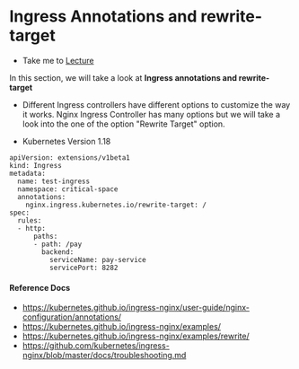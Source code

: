 # Ingress Annotations and rewrite-target

  - Take me to [Lecture](https://kodekloud.com/topic/ingress-annotations-and-rewrite-target/)

In this section, we will take a look at **Ingress annotations and rewrite-target**

- Different Ingress controllers have different options to customize the way it works. Nginx Ingress Controller has many options but we will take a look into the one of the option "Rewrite Target" option.

- Kubernetes Version 1.18

```
apiVersion: extensions/v1beta1
kind: Ingress
metadata:
  name: test-ingress
  namespace: critical-space
  annotations:
    nginx.ingress.kubernetes.io/rewrite-target: /
spec:
  rules:
  - http:
      paths:
      - path: /pay
        backend:
          serviceName: pay-service
          servicePort: 8282

```



#### Reference Docs

- https://kubernetes.github.io/ingress-nginx/user-guide/nginx-configuration/annotations/
- https://kubernetes.github.io/ingress-nginx/examples/
- https://kubernetes.github.io/ingress-nginx/examples/rewrite/
- https://github.com/kubernetes/ingress-nginx/blob/master/docs/troubleshooting.md